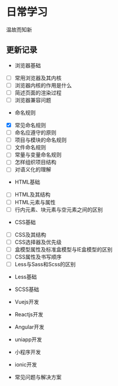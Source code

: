 # 日常学习
温故而知新

## 更新记录
- 浏览器基础
- [ ] 常用浏览器及其内核
- [ ] 浏览器内核的作用是什么
- [ ] 简述页面的渲染过程
- [ ] 浏览器兼容问题

- 命名规则
- [x] 常见命名规则
- [ ] 命名应遵守的原则
- [ ] 项目与模块的命名规则
- [ ] 文件命名规则
- [ ] 常量与变量命名规则
- [ ] 怎样组织项目结构
- [ ] 对语义化的理解

- HTML基础
- [ ] HTML及其结构
- [ ] HTML元素与属性
- [ ] 行内元素、块元素与空元素之间的区别

- CSS基础
- [ ] CSS及其结构
- [ ] CSS选择器及优先级
- [ ] 盒模型属性及标准盒模型与IE盒模型的区别
- [ ] CSS属性及书写顺序
- [ ] Less与Sass和Scss的区别

- Less基础

- SCSS基础

- Vuejs开发

- Reactjs开发

- Angular开发

- uniapp开发

- 小程序开发

- ionic开发

- 常见问题与解决方案
